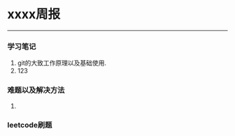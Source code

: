 # xxxx周报
----------------
### 学习笔记
1. git的大致工作原理以及基础使用.
2. 123




### 难题以及解决方法
1. 

### leetcode刷题



